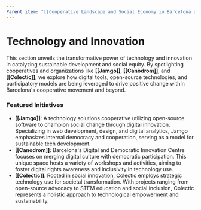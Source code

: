 ```yaml
---
Parent item: "[[Cooperative Landscape and Social Economy in Barcelona and Catalonia]]"
---
```

# Technology and Innovation

This section unveils the transformative power of technology and innovation in catalyzing sustainable development and social equity. By spotlighting cooperatives and organizations like **[[Jamgo]]**, **[[Canòdrom]]**, and **[[Colectic]]**, we explore how digital tools, open-source technologies, and participatory models are being leveraged to drive positive change within Barcelona's cooperative movement and beyond.

### Featured Initiatives

- **[[Jamgo]]**: A technology solutions cooperative utilizing open-source software to champion social change through digital innovation. Specializing in web development, design, and digital analytics, Jamgo emphasizes internal democracy and cooperation, serving as a model for sustainable tech development.
- **[[Canòdrom]]**: Barcelona's Digital and Democratic Innovation Centre focuses on merging digital culture with democratic participation. This unique space hosts a variety of workshops and activities, aiming to foster digital rights awareness and inclusivity in technology use.
- **[[Colectic]]**: Rooted in social innovation, Colectic employs strategic technology use for societal transformation. With projects ranging from open-source advocacy to STEM education and social inclusion, Colectic represents a holistic approach to technological empowerment and sustainability.